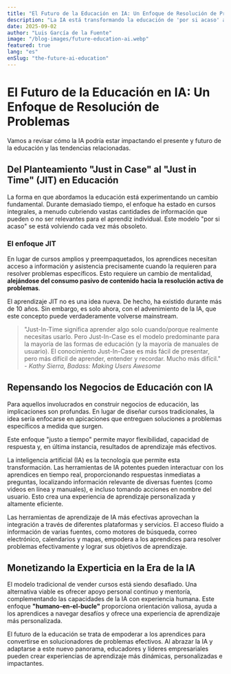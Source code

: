 ```yaml
---
title: "El Futuro de la Educación en IA: Un Enfoque de Resolución de Problemas"
description: "La IA está transformando la educación de 'por si acaso' a 'justo a tiempo'. El cambio hacia enfoques de resolución de problemas y el futuro de la educación personalizada con integración de IA."
date: 2025-09-02
author: "Luis García de la Fuente"
image: "/blog-images/future-education-ai.webp"
featured: true
lang: "es"
enSlug: "the-future-ai-education"
---
```


# El Futuro de la Educación en IA: Un Enfoque de Resolución de Problemas

Vamos a revisar cómo la IA podría estar impactando el presente y futuro de la educación y las tendencias relacionadas.

## Del Planteamiento "Just in Case" al "Just in Time" (JIT) en Educación

La forma en que abordamos la educación está experimentando un cambio fundamental. Durante demasiado tiempo, el enfoque ha estado en cursos integrales, a menudo cubriendo vastas cantidades de información que pueden o no ser relevantes para el aprendiz individual. Este modelo "por si acaso" se está volviendo cada vez más obsoleto.

### El enfoque JIT

En lugar de cursos amplios y preempaquetados, los aprendices necesitan acceso a información y asistencia precisamente cuando la requieren para resolver problemas específicos. Esto requiere un cambio de mentalidad, **alejándose del consumo pasivo de contenido hacia la resolución activa de problemas**.

El aprendizaje JIT no es una idea nueva. De hecho, ha existido durante más de 10 años. Sin embargo, es solo ahora, con el advenimiento de la IA, que este concepto puede verdaderamente volverse mainstream.

> "Just-In-Time significa aprender algo solo cuando/porque realmente necesitas usarlo. Pero Just-In-Case es el modelo predominante para la mayoría de las formas de educación (y la mayoría de manuales de usuario). El conocimiento Just-In-Case es más fácil de presentar, pero más difícil de aprender, entender y recordar. Mucho más difícil." - *Kathy Sierra, Badass: Making Users Awesome*

## Repensando los Negocios de Educación con IA

Para aquellos involucrados en construir negocios de educación, las implicaciones son profundas. En lugar de diseñar cursos tradicionales, la idea sería enfocarse en apicaciones que entreguen soluciones a problemas específicos a medida que surgen. 

Este enfoque "justo a tiempo" permite mayor flexibilidad, capacidad de respuesta y, en última instancia, resultados de aprendizaje más efectivos.

La inteligencia artificial (IA) es la tecnología que permite esta transformación. Las herramientas de IA potentes pueden interactuar con los aprendices en tiempo real, proporcionando respuestas inmediatas a preguntas, localizando información relevante de diversas fuentes (como videos en línea y manuales), e incluso tomando acciones en nombre del usuario. Esto crea una experiencia de aprendizaje personalizada y altamente eficiente.

Las herramientas de aprendizaje de IA más efectivas aprovechan la integración a través de diferentes plataformas y servicios. El acceso fluido a información de varias fuentes, como motores de búsqueda, correo electrónico, calendarios y mapas, empodera a los aprendices para resolver problemas efectivamente y lograr sus objetivos de aprendizaje.

## Monetizando la Experticia en la Era de la IA

El modelo tradicional de vender cursos está siendo desafiado. Una alternativa viable es ofrecer apoyo personal continuo y mentoría, complementando las capacidades de la IA con experiencia humana. Este enfoque **"humano-en-el-bucle"** proporciona orientación valiosa, ayuda a los aprendices a navegar desafíos y ofrece una experiencia de aprendizaje más personalizada.

El futuro de la educación se trata de empoderar a los aprendices para convertirse en solucionadores de problemas efectivos. Al abrazar la IA y adaptarse a este nuevo panorama, educadores y líderes empresariales pueden crear experiencias de aprendizaje más dinámicas, personalizadas e impactantes. 

